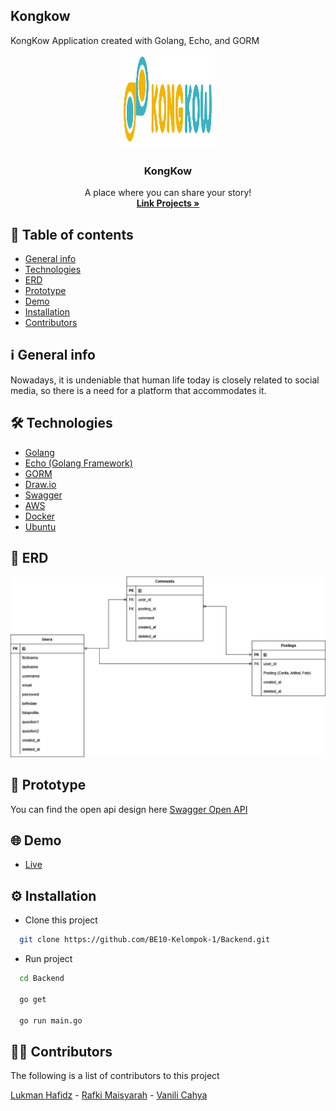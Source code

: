 ## Kongkow

KongKow Application created with Golang, Echo, and GORM

<div align="center">
  <a href="https://github.com/ProjectCapstone-PetAdopter/PetAdopter-Backend">
    <img src="readme/logo.png" alt="Logo" width="150" height="150">
  </a>

  <h3 align="center">KongKow</h3>

  <p align="center">
     A place where you can share your story!
    <br />
    <a href="https://github.com/BE10-Kelompok-1/Backend"><strong>Link Projects »</strong></a>
    <br />
  </p>
</div>

## 📜 Table of contents

- [General info](#ℹ️-general-info)
- [Technologies](#%EF%B8%8F-technologies)
- [ERD](#-erd)
- [Prototype](#-prototype)
- [Demo](#-demo)
- [Installation](#%EF%B8%8F-installation)
- [Contributors](#-contributors)

## ℹ️ General info

Nowadays, it is undeniable that human life today is closely related to social media, so there is a need for a platform that accommodates it.

## 🛠️ Technologies

- [Golang](https://go.dev)
- [Echo (Golang Framework)](https://echo.labstack.com)
- [GORM](https://gorm.io/)
- [Draw.io](/readme/ERD.jpg)
- [Swagger](https://app.swaggerhub.com/)
- [AWS](https://aws.amazon.com/)
- [Docker](https://www.docker.com/get-started)
- [Ubuntu](https://ubuntu.com/download)

## 📱 ERD

<p align="center">
<img src="/readme/ERD.jpg" alt="ERD">
</p>

## 📱 Prototype

You can find the open api design here
[Swagger Open API](https://app.swaggerhub.com/apis/lukmanhafidz/SocialMediaAppAPI/1.0.0)

## 🌐 Demo

- [Live](https://live-event.social/)

## ⚙️ Installation

- Clone this project

```bash
  git clone https://github.com/BE10-Kelompok-1/Backend.git
```

- Run project

```bash
  cd Backend

  go get

  go run main.go
```

## 🧑‍💻 Contributors

The following is a list of contributors to this project

[Lukman Hafidz](https://github.com/lukmanhafidz) - [Rafki Maisyarah](https://github.com/Rafkimaisya) - [Vanili Cahya](https://github.com/vaniliacahya)
